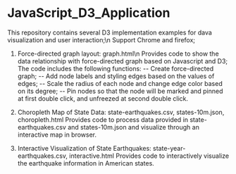 # JavaScript_D3_Application
This repository contains several D3 implementation examples for dava visualization and user interaction;\n
Support Chrome and firefox;

1. Force-directed graph layout: graph.html\n
Provides code to show the data relationship with force-directed graph based on Javascript and D3;
The code includes the following functions:
-- Create force-directed graph;
-- Add node labels and styling edges based on the values of edges;
-- Scale the radius of each node and change edge color based on its degree;
-- Pin nodes so that the node will be marked and pinned at first double click, and unfreezed at second double click.

2. Choropleth Map of State Data: state-earthquakes.csv, states-10m.json, choropleth.html
Provides code to process data provided in state-earthquakes.csv and states-10m.json and visualize through an interactive map in browser.

3. Interactive Visualization of State Earthquakes: state-year-earthquakes.csv, interactive.html
Provides code to interactively visualize the earthquake information in American states.
